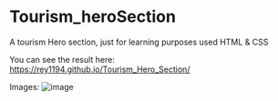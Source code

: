 # Tourism_heroSection
 A tourism Hero section, just for learning purposes
 used HTML & CSS

You can see the result here: https://rey1194.github.io/Tourism_Hero_Section/

 Images:
 ![image](https://user-images.githubusercontent.com/68441783/198366028-104e6ddf-6886-4c31-a2bc-5b01c80dfe4f.png)

